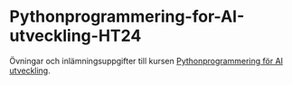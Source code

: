 # Pythonprogrammering-for-AI-utveckling-HT24
Övningar och inlämningsuppgifter till kursen [Pythonprogrammering för AI utveckling](https://github.com/CalleFreme/Pythonprogrammering-for-AI-utveckling-HT24).
